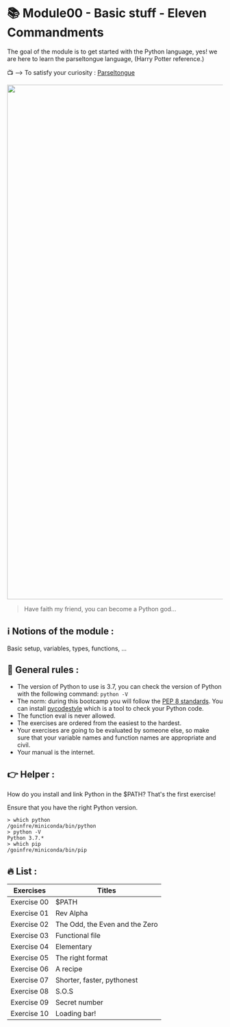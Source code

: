 # :books: Module00 - Basic stuff - Eleven Commandments

The goal of the module is to get started with the Python language, yes! we are here to learn the parseltongue language,
(Harry Potter reference.)

:tv: --> To satisfy your curiosity : [Parseltongue](https://www.youtube.com/watch?v=8ie_9REmgpg&ab_channel=gewfd)

<p align="center">
  <img src="https://www.hodderscape.co.uk/wp-content/uploads/2016/06/Snake-Harry-Potter.gif" width="1200" />
</p>

> Have faith my friend, you can become a Python god... 


## :information_source: Notions of the module :

Basic setup, variables, types, functions, ...

## :dash: General rules :

* The version of Python to use is 3.7, you can check the version of Python with the following command: `python -V`
* The norm: during this bootcamp you will follow the [PEP 8 standards](https://www.python.org/dev/peps/pep-0008/). You can install [pycodestyle](https://pypi.org/project/pycodestyle) which is a tool to check your Python code.
* The function eval is never allowed.
* The exercises are ordered from the easiest to the hardest.
* Your exercises are going to be evaluated by someone else, so make sure that your variable names and function names are appropriate and civil. 
* Your manual is the internet.

## :point_right: Helper :

How do you install and link Python in the $PATH? That's the first exercise!

Ensure that you have the right Python version.

```
> which python
/goinfre/miniconda/bin/python
> python -V
Python 3.7.*
> which pip
/goinfre/miniconda/bin/pip
```

## :fire: List :

| Exercises | Titles |
|--- |--- |
| Exercise 00 | $PATH |
| Exercise 01 | Rev Alpha |
| Exercise 02 | The Odd, the Even and the Zero |
| Exercise 03 | Functional file |
| Exercise 04 | Elementary |
| Exercise 05 | The right format |
| Exercise 06 | A recipe |
| Exercise 07 | Shorter, faster, pythonest |
| Exercise 08 | S.O.S |
| Exercise 09 | Secret number |
| Exercise 10 | Loading bar! |
